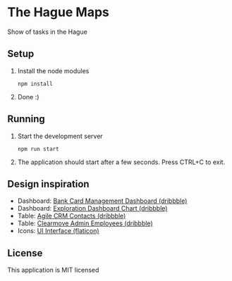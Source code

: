 # The Hague Maps

Show of tasks in the Hague

## Setup

1. Install the node modules

   `npm install`

2. Done :)

## Running

1. Start the development server

   `npm run start`

2. The application should start after a few seconds. Press CTRL+C to exit.

## Design inspiration

* Dashboard: [Bank Card Management Dashboard (dribbble)](https://dribbble.com/shots/4265063-Bank-ard-Management-Dashboard/)
* Dashboard: [Exploration Dashboard Chart (dribbble)](https://dribbble.com/shots/2814328--Exploration-Dashboard-Chart)
* Table: [Agile CRM Contacts (dribbble)](https://dribbble.com/shots/3141791-Agile-CRM-Contacts)
* Table: [Clearmove Admin Employees (dribbble)](https://dribbble.com/shots/3147004-Clearmove-Admin-Employees)
* Icons: [UI Interface (flaticon)](https://www.flaticon.com/packs/ui-interface-25?group_id=1)

## License

This application is MIT licensed
